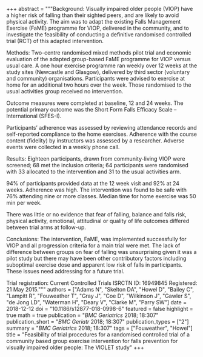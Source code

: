 +++
abstract = """Background: Visually impaired older people (VIOP) have a higher risk of falling than their sighted peers, and are likely to avoid physical activity. The aim was to adapt the existing Falls Management Exercise (FaME) programme for VIOP, delivered in the community, and to investigate the feasibility of conducting a definitive randomised controlled trial (RCT) of this adapted intervention.

Methods: Two-centre randomised mixed methods pilot trial and economic evaluation of the adapted group-based FaME programme for VIOP versus usual care. A one hour exercise programme ran weekly over 12 weeks at the study sites (Newcastle and Glasgow), delivered by third sector (voluntary and community) organisations. Participants were advised to exercise at home for an additional two hours over the week. Those randomised to the usual activities group received no intervention.

Outcome measures were completed at baseline, 12 and 24 weeks. The potential primary outcome was the Short Form Falls Efficacy Scale – International (SFES-I).

Participants’ adherence was assessed by reviewing attendance records and self-reported compliance to the home exercises. Adherence with the course content (fidelity) by instructors was assessed by a researcher. Adverse events were collected in a weekly phone call.

Results: Eighteen participants, drawn from community-living VIOP were screened; 68 met the inclusion criteria; 64 participants were randomised with 33 allocated to the intervention and 31 to the usual activities arm.

94% of participants provided data at the 12 week visit and 92% at 24 weeks. Adherence was high. The intervention was found to be safe with 76% attending nine or more classes. Median time for home exercise was 50 min per week.

There was little or no evidence that fear of falling, balance and falls risk, physical activity, emotional, attitudinal or quality of life outcomes differed between trial arms at follow-up.

Conclusions: The intervention, FaME, was implemented successfully for VIOP and all progression criteria for a main trial were met. The lack of difference between groups on fear of falling was unsurprising given it was a pilot study but there may have been other contributory factors including suboptimal exercise dose and apparent low risk of falls in participants. These issues need addressing for a future trial.

Trial registration: Current Controlled Trials ISRCTN ID: 16949845 Registered: 21 May 2015."""
authors = ["Adams N", "Skelton DA", "Howel D", "Bailey C", "Lampitt R", "Fouweather T", "Gray J", "Coe D", "Wilkinson J", "Gawler S", "de Jong LD", "Waterman H", "Deary V", "Clarke M", "Parry SW"]
date = 2018-12-12
doi = "10.1186/s12877-018-0998-6"
featured = false
highlight = true
math = true
publication = "*BMC Geriatrics* 2018; 18:307"
publication_short = "*BMC Geriatr* 2018; 18:307"
publication_types = ["2"]
summary = "*BMC Geriatrics* 2018; 18:307"
tags = ["Fouweather", "Howel"]
title = "Feasibility of trial procedures for a randomised controlled trial of a community based group exercise intervention for falls prevention for visually impaired older people: The VIOLET study"
+++
